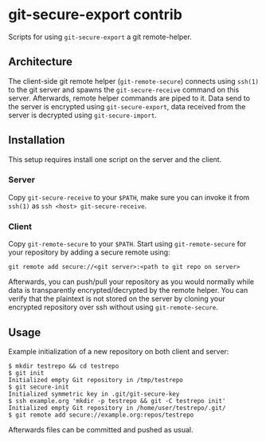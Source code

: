 # git-secure-export contrib

Scripts for using `git-secure-export` a git remote-helper.

## Architecture

The client-side git remote helper (`git-remote-secure`) connects using
`ssh(1)` to the git server and spawns the `git-secure-receive` command
on this server. Afterwards, remote helper commands are piped to it. Data
send to the server is encrypted using `git-secure-export`, data received
from the server is decrypted using `git-secure-import`.

## Installation

This setup requires install one script on the server and the client.

### Server

Copy `git-secure-receive` to your `$PATH`, make sure you can invoke it
from `ssh(1)` as `ssh <host> git-secure-receive`.

### Client

Copy `git-remote-secure` to your `$PATH`. Start using
`git-remote-secure` for your repository by adding a secure remote using:

	git remote add secure://<git server>:<path to git repo on server>

Afterwards, you can push/pull your repository as you would normally
while data is transparently encrypted/decrypted by the remote helper.
You can verify that the plaintext is not stored on the server by cloning
your encrypted repository over ssh without using `git-remote-secure`.

## Usage

Example initialization of a new repository on both client and server:

	$ mkdir testrepo && cd testrepo
	$ git init
	Initialized empty Git repository in /tmp/testrepo
	$ git secure-init
	Initialized symmetric key in .git/git-secure-key
	$ ssh example.org 'mkdir -p testrepo && git -C testrepo init'
	Initialized empty Git repository in /home/user/testrepo/.git/
	$ git remote add secure://example.org:repos/testrepo

Afterwards files can be committed and pushed as usual.
